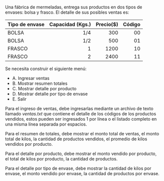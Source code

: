 Una fábrica de mermeladas, entrega sus productos en dos tipos de envases:
bolsa y frasco. El detalle de sus posibles ventas es:

|Tipo de envase|Capacidad (Kgs.)|Precio($)|Código|
|:-------------|---------------:|--------:|-----:|
|BOLSA         | 1/4            |      300|    00|
|BOLSA         | 1/2            |      500|    01|
|FRASCO        | 1              |     1200|    10|
|FRASCO        | 2              |     2400|    11|

Se necesita construir el siguiente menú:

- A. Ingresar ventas
- B. Mostrar resumen totales
- C. Mostrar detalle por producto
- D. Mostrar detalle por tipo de envase
- E. Salir

Para el ingreso de ventas, debe ingresarlas mediante un archivo de texto
llamado _ventas.txt_ que contiene el detalle de los códigos de los productos
vendidos, estos pueden ser ingresados 1 por línea o el listado completo en una
misma línea separada por espacios.

Para el resumen de totales, debe mostrar el monto total de ventas, el monto
total de kilos, la cantidad de productos vendidos, el promedio de kilos vendidos
por producto.

Para el detalle por producto, debe mostrar el monto vendido por producto, el
total de kilos por producto, la cantidad de productos.

Para el detalle por tipo de envase, debe mostrar la cantidad de kilos por envase,
el monto vendido por envase, la cantidad de productos por envase.